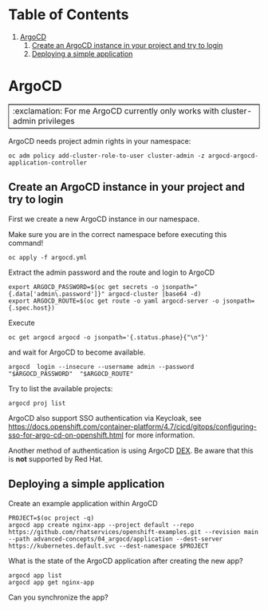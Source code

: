 
# Table of Contents

1.  [ArgoCD](#orge33dc0c)
    1.  [Create an ArgoCD instance in your project and try to login](#orgfb070ae)
    2.  [Deploying a simple application](#org9a46ec0)


<a id="orge33dc0c"></a>

# ArgoCD

<table border="2" cellspacing="0" cellpadding="6" rules="groups" frame="hsides">


<colgroup>
<col  class="org-left" />
</colgroup>
<tbody>
<tr>
<td class="org-left">:exclamation: For me ArgoCD currently only works with cluster-admin privileges</td>
</tr>
</tbody>
</table>

ArgoCD needs project admin rights in your namespace:

    oc adm policy add-cluster-role-to-user cluster-admin -z argocd-argocd-application-controller


<a id="orgfb070ae"></a>

## Create an ArgoCD instance in your project and try to login

First we create a new ArgoCD instance in our namespace.

Make sure you are in the correct namespace before executing this command!

    oc apply -f argocd.yml

Extract the admin password and the route and login to ArgoCD

    export ARGOCD_PASSWORD=$(oc get secrets -o jsonpath="{.data['admin\.password']}" argocd-cluster |base64 -d)
    export ARGOCD_ROUTE=$(oc get route -o yaml argocd-server -o jsonpath={.spec.host})

Execute

    oc get argocd argocd -o jsonpath='{.status.phase}{"\n"}'

and wait for ArgoCD to become available.

    argocd  login --insecure --username admin --password "$ARGOCD_PASSWORD"  "$ARGOCD_ROUTE"

Try to list the available projects:

    argocd proj list

ArgoCD also support SSO authentication via Keycloak, see
<https://docs.openshift.com/container-platform/4.7/cicd/gitops/configuring-sso-for-argo-cd-on-openshift.html>
for more information.

Another method of authentication is using ArgoCD [DEX](https://www.openshift.com/blog/openshift-authentication-integration-with-argocd). Be aware that
this is **not** supported by Red Hat.


<a id="org9a46ec0"></a>

## Deploying a simple application

Create an example application within ArgoCD

    PROJECT=$(oc project -q)
    argocd app create nginx-app --project default --repo https://github.com/rhatservices/openshift-examples.git --revision main --path advanced-concepts/04_argocd/application --dest-server https://kubernetes.default.svc --dest-namespace $PROJECT

What is the state of the ArgoCD application after creating the new app?

    argocd app list
    argocd app get nginx-app

Can you synchronize the app?
